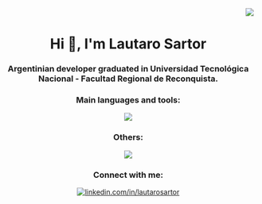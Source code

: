 <div  align="right">
  <img src="https://visitcount.itsvg.in/api?id=lautarosartor&label=Views&color=0&icon=5&pretty=true" />
</div>
<h1 align="center">Hi 👋, I'm Lautaro Sartor</h1>
<h3 align="center">Argentinian developer graduated in Universidad Tecnológica Nacional - Facultad Regional de Reconquista.</h3>

<div align="center">
  <h3>Main languages and tools:</h3>
  <p>
    <a href="https://skillicons.dev">
      <img src="https://skillicons.dev/icons?i=html,css,js,react,go,mysql,postman,git,github&perline=14" />
    </a>
  </p>
</div>

<div align="center">
  <h3>Others:</h3>
  <p>
    <a href="https://skillicons.dev">
      <img src="https://skillicons.dev/icons?i=bootstrap,tailwind,dotnet,sqlite&perline=14" />
    </a>
  </p>
</div>
  
<div align="center">
  <h3>Connect with me:</h3>
  <p>
  <a href="https://www.linkedin.com/in/lautarosartor/" target="_blank">
    <img align="center" src="https://skillicons.dev/icons?i=linkedin&perline=14" alt="linkedin.com/in/lautarosartor"/>
  </a>
  </p>
</div>

